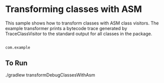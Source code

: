 # Transforming classes with ASM

This sample shows how to transform classes with ASM class visitors. The example transformer prints a bytecode trace
generated by TraceClassVisitor to the standard output for all classes in the package.
##
`com.example`


## To Run
./gradlew transformDebugClassesWithAsm
